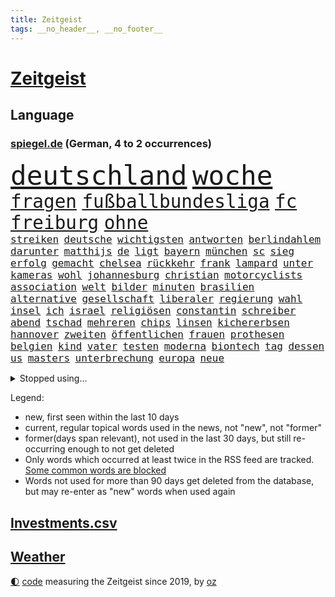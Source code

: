 ```yaml
---
title: Zeitgeist
tags: __no_header__, __no_footer__
---
```


# [Zeitgeist](https://oliz.io/zeitgeist/)

## Language

<h3><a href="https://www.spiegel.de" target="_blank">spiegel.de</a> (German, 4 to 2 occurrences)</h3>
<p style="font-family:monospace">
<span style="font-size:32pt"><a href="news_links.html#deutschland" class="current">deutschland</a></span>
<span style="font-size:32pt"><a href="news_links.html#woche" class="current">woche</a></span>
<br>
<span style="font-size:22pt"><a href="news_links.html#fragen" class="current">fragen</a></span>
<span style="font-size:22pt"><a href="news_links.html#fußballbundesliga" class="current">fußballbundesliga</a></span>
<span style="font-size:22pt"><a href="news_links.html#fc" class="current">fc</a></span>
<span style="font-size:22pt"><a href="news_links.html#freiburg" class="current">freiburg</a></span>
<span style="font-size:22pt"><a href="news_links.html#ohne" class="current">ohne</a></span>
<br>
<span style="font-size:12pt"><a href="news_links.html#streiken" class="current">streiken</a></span>
<span style="font-size:12pt"><a href="news_links.html#deutsche" class="current">deutsche</a></span>
<span style="font-size:12pt"><a href="news_links.html#wichtigsten" class="current">wichtigsten</a></span>
<span style="font-size:12pt"><a href="news_links.html#antworten" class="current">antworten</a></span>
<span style="font-size:12pt"><a href="news_links.html#berlindahlem" class="new">berlindahlem</a></span>
<span style="font-size:12pt"><a href="news_links.html#darunter" class="current">darunter</a></span>
<span style="font-size:12pt"><a href="news_links.html#matthijs" class="current">matthijs</a></span>
<span style="font-size:12pt"><a href="news_links.html#de" class="current">de</a></span>
<span style="font-size:12pt"><a href="news_links.html#ligt" class="current">ligt</a></span>
<span style="font-size:12pt"><a href="news_links.html#bayern" class="current">bayern</a></span>
<span style="font-size:12pt"><a href="news_links.html#münchen" class="current">münchen</a></span>
<span style="font-size:12pt"><a href="news_links.html#sc" class="current">sc</a></span>
<span style="font-size:12pt"><a href="news_links.html#sieg" class="current">sieg</a></span>
<span style="font-size:12pt"><a href="news_links.html#erfolg" class="current">erfolg</a></span>
<span style="font-size:12pt"><a href="news_links.html#gemacht" class="current">gemacht</a></span>
<span style="font-size:12pt"><a href="news_links.html#chelsea" class="current">chelsea</a></span>
<span style="font-size:12pt"><a href="news_links.html#rückkehr" class="current">rückkehr</a></span>
<span style="font-size:12pt"><a href="news_links.html#frank" class="current">frank</a></span>
<span style="font-size:12pt"><a href="news_links.html#lampard" class="current">lampard</a></span>
<span style="font-size:12pt"><a href="news_links.html#unter" class="current">unter</a></span>
<span style="font-size:12pt"><a href="news_links.html#kameras" class="current">kameras</a></span>
<span style="font-size:12pt"><a href="news_links.html#wohl" class="current">wohl</a></span>
<span style="font-size:12pt"><a href="news_links.html#johannesburg" class="new">johannesburg</a></span>
<span style="font-size:12pt"><a href="news_links.html#christian" class="current">christian</a></span>
<span style="font-size:12pt"><a href="news_links.html#motorcyclists" class="new">motorcyclists</a></span>
<span style="font-size:12pt"><a href="news_links.html#association" class="new">association</a></span>
<span style="font-size:12pt"><a href="news_links.html#welt" class="current">welt</a></span>
<span style="font-size:12pt"><a href="news_links.html#bilder" class="current">bilder</a></span>
<span style="font-size:12pt"><a href="news_links.html#minuten" class="current">minuten</a></span>
<span style="font-size:12pt"><a href="news_links.html#brasilien" class="current">brasilien</a></span>
<span style="font-size:12pt"><a href="news_links.html#alternative" class="current">alternative</a></span>
<span style="font-size:12pt"><a href="news_links.html#gesellschaft" class="current">gesellschaft</a></span>
<span style="font-size:12pt"><a href="news_links.html#liberaler" class="new">liberaler</a></span>
<span style="font-size:12pt"><a href="news_links.html#regierung" class="current">regierung</a></span>
<span style="font-size:12pt"><a href="news_links.html#wahl" class="current">wahl</a></span>
<span style="font-size:12pt"><a href="news_links.html#insel" class="current">insel</a></span>
<span style="font-size:12pt"><a href="news_links.html#ich" class="current">ich</a></span>
<span style="font-size:12pt"><a href="news_links.html#israel" class="current">israel</a></span>
<span style="font-size:12pt"><a href="news_links.html#religiösen" class="current">religiösen</a></span>
<span style="font-size:12pt"><a href="news_links.html#constantin" class="new">constantin</a></span>
<span style="font-size:12pt"><a href="news_links.html#schreiber" class="new">schreiber</a></span>
<span style="font-size:12pt"><a href="news_links.html#abend" class="current">abend</a></span>
<span style="font-size:12pt"><a href="news_links.html#tschad" class="new">tschad</a></span>
<span style="font-size:12pt"><a href="news_links.html#mehreren" class="current">mehreren</a></span>
<span style="font-size:12pt"><a href="news_links.html#chips" class="new">chips</a></span>
<span style="font-size:12pt"><a href="news_links.html#linsen" class="new">linsen</a></span>
<span style="font-size:12pt"><a href="news_links.html#kichererbsen" class="new">kichererbsen</a></span>
<span style="font-size:12pt"><a href="news_links.html#hannover" class="current">hannover</a></span>
<span style="font-size:12pt"><a href="news_links.html#zweiten" class="current">zweiten</a></span>
<span style="font-size:12pt"><a href="news_links.html#öffentlichen" class="current">öffentlichen</a></span>
<span style="font-size:12pt"><a href="news_links.html#frauen" class="current">frauen</a></span>
<span style="font-size:12pt"><a href="news_links.html#prothesen" class="new">prothesen</a></span>
<span style="font-size:12pt"><a href="news_links.html#belgien" class="current">belgien</a></span>
<span style="font-size:12pt"><a href="news_links.html#kind" class="current">kind</a></span>
<span style="font-size:12pt"><a href="news_links.html#vater" class="current">vater</a></span>
<span style="font-size:12pt"><a href="news_links.html#testen" class="current">testen</a></span>
<span style="font-size:12pt"><a href="news_links.html#moderna" class="new">moderna</a></span>
<span style="font-size:12pt"><a href="news_links.html#biontech" class="current">biontech</a></span>
<span style="font-size:12pt"><a href="news_links.html#tag" class="current">tag</a></span>
<span style="font-size:12pt"><a href="news_links.html#dessen" class="current">dessen</a></span>
<span style="font-size:12pt"><a href="news_links.html#us" class="current">us</a></span>
<span style="font-size:12pt"><a href="news_links.html#masters" class="new">masters</a></span>
<span style="font-size:12pt"><a href="news_links.html#unterbrechung" class="current">unterbrechung</a></span>
<span style="font-size:12pt"><a href="news_links.html#europa" class="current">europa</a></span>
<span style="font-size:12pt"><a href="news_links.html#neue" class="current">neue</a></span>
</p>
<details>
<summary>Stopped using...</summary>
<p class="former" style="font-size:12pt">
alltag(898) cdupolitiker(898) co₂(898) freuen(898) gestartet(897) gestohlen(897) helfer(897) linie(897) positionen(897) walter(897) ausnahmezustand(896) comeback(896) mord(896) vergewaltigung(896) 75(895) coronainfektion(895) meghan(895) programm(895) radikal(895) stars(895) toni(895) verbraucherschützer(895) verhängt(895) wehren(895) benzin(894) denken(894) mütter(894) rote(894) steigenden(894) aufmerksamkeit(893) beobachten(893) innenministerium(893) meldete(893) heftig(892) konflikte(892) myanmar(892) passen(892) rechtsextreme(892) spanier(892) 12(891) bundesrepublik(891) coronamaßnahmen(891) diktator(891) einwohner(891) einzug(891) entwickelt(891) gemeinden(891) terroristen(891) united(891) abstand(890) einstigen(890) fbi(890) gerechtigkeit(890) höher(890) mangelt(890) verunglückt(890) besitzer(889) elektroauto(889) engagement(889) präsidentschaftswahl(889) sport(889) sports(889) öfter(889) demonstrationen(888) enthüllt(888) europäischer(888) kaputt(888) kleines(888) minute(888) unerwartet(888) verriet(888) bilden(887) einführen(887) fahrzeuge(887) bundestagswahl(886) san(886) woher(886) bmw(885) ringt(885) diplomaten(884) herzogin(884) miteinander(884) unseren(884) erkrankung(883) feuerwehrleute(883) selben(883) gering(882) 3(881) einreise(881) schmidt(881) signalisiert(881) warf(881) band(880) halb(880) mehrfach(880) mittlerweile(880) sendet(880) steckte(880) demokratischen(879) sichergestellt(879) verkaufen(879) 45(878) park(878) wende(878) genauso(877) potsdam(877) gang(876) stadion(876) ordnung(875) einnahmen(874) nachbar(873) gefangene(872) spenden(872) legende(871) vieles(871) apps(870) außerhalb(870) gelingen(870) kate(870) spanische(870) mehrerer(869) einiger(868) insassen(868) informiert(867) griechischen(866) papier(866) syrer(866) enorme(864) istanbul(863) stress(863) beitrag(862) ministerien(861) popstar(860) automatisch(859) bester(859) flagge(857) sarah(856) bundesnetzagentur(854) hinweis(853) 36(852) überfordert(847) erhöhen(843) gebieten(843) daheim(835) weltmeisterschaft(835) mehren(832) rolf(832) leiter(809) westliche(781) fuhren(776) gemüse(772) vormarsch(769) verlusten(754) 4000(746) ausländischen(735) athen(731) wochenrückblick(714) angebote(712) verlag(706) 250(702) zwischenfall(695) fußballstar(686) holz(677) arbeitsmarkt(666) serbien(655) flohen(653) fehlte(644) tricks(643) ausnahme(637) eröffnung(634) füllen(629) kümmern(627) schrumpft(627) grundsätzlich(624) insbesondere(613) rechtens(612) dauerte(609) las(603) vegas(603) ermordung(599) flut(596) landsleute(595) 120(588) umkämpften(585) jahrzehnt(580) erkrankte(577) 400000(575) ali(574) händen(566) niedergang(565) befreiung(561) schlafen(561) illegaler(556) kalten(550) söders(541) mutmaßliches(537) abtreibung(536) kunstwerke(536) gefeuert(534) erdgas(533) wichtiges(526) 200000(518) verständigt(514) sprecherin(508) abu(504) radikaler(504) donbass(499) stromausfall(497) euländer(496) stadtteil(494) gewaltsamen(483) otto(481) historischer(478) guterres(476) energiekonzern(471) ebay(462) eukommissionschefin(457) geschah(449) langjährigen(446) preiserhöhung(443) gefechte(441) zusammenhalt(437) influencerin(436) mitgliedstaaten(435) überwachung(428) großbrand(426) unterscheiden(420) auswertung(417) kambodscha(415) wagt(415) dresdner(413) stuttgarter(412) positiven(411) einheiten(404) verantwortlichen(402) oppositionellen(401) verwaltung(395) rené(394) benötigt(393) silber(389) fern(388) sklaverei(385) fortsetzen(383) inakzeptable(379) anlässlich(378) odessa(378) schildern(378) profitierte(376) ukrainenews(376) vertreten(372) künstlerin(366) breiten(361) ungewiss(361) cherson(359) klassenzimmer(359) verbotene(359) königsklasse(356) umsätze(353) bezeichnen(348) indem(348) dmitrij(347) dicke(346) überlebenden(346) fair(345) g20(345) fernen(342) fußballweltmeisterschaft(341) vorfalls(341) weichen(340) großmutter(338) ernste(337) täters(337) gewaltverbrechen(335) entsprechend(334) ertrinken(334) brasilianische(328) gäbe(326) entschuldigte(321) hammer(321) regieren(320) ärztinnen(320) würdigt(318) fahrräder(314) halt(314) prinzessin(312) steuerhinterziehung(310) emma(306) verzweiflung(305) 79(304) frustriert(304) momentan(303) ereignete(300) klimakatastrophe(300) r(300) empfindet(298) lngterminal(298) 110(297) cannabis(297) demonstrierende(296) kandidat(294) debattiert(293) republikanischer(292) dividende(291) galten(289) generalstaatsanwalt(288) berüchtigten(285) save(284) dokument(283) senegal(283) therapien(283) kaffee(282) miss(282) tempel(282) idol(281) mitgeteilt(279) furore(278) tagsüber(278) trugen(278) wohnmobil(278) voraussichtlich(276) finde(275) gleichberechtigung(275) hast(274) bewiesen(273) maschine(273) gelöscht(272) jubelte(271) uniper(271) attraktiver(270) baum(270) ryan(268) tasche(266) blatt(265) verbraucherzentrale(265) energieversorger(263) geeigneten(262) 27jährige(261) grimm(260) veronika(260) fünfmal(257) nennen(256) schwächelt(256) usrepublikaner(256) anschlags(255) gefechten(255) davis(253) erhöhungen(253) trägerrakete(253) uneins(253) islamische(251) schmerzhaft(250) verträge(250) stören(249) vernichtet(249) medizinische(247) trendwende(245) bond(243) grundstück(243) glänzte(240) hingelegt(239) geräumt(238) umweltschützer(238) ältesten(237) salz(236) prostitution(235) notruf(234) somalia(234) gabrielle(233) linien(233) korrekt(232) tim(232) untergrund(232) demonstration(231) werben(231) brandt(230) aufstand(226) children(225) seltener(225) zweitgrößte(225) kater(224) protestbewegung(224) 89(222) volksheld(222) knackt(221) extremisten(220) 25000(219) home(218) indirekt(218) raketenangriffen(217) usrepräsentantenhauses(217) ussenat(216) terminal(215) angegangen(214) herunter(214) selbstbewusstsein(214) größeres(213) porträt(209) ramona(209) beworben(207) jackson(207) rot(206) serienmörder(205) achtziger(204) klappen(202) aufsicht(201) klimaprotest(201) missverständnis(200) telekom(200) bundeswirtschaftsministerium(199) kündigung(199) oppositionschef(198) schmuck(196) ökologisch(195) 1992(194) milliardengewinne(194) umweltfreundlich(194) vorreiter(194) bundesbank(193) satellitenbilder(192) zurückkehren(192) zuschuss(191) kanadischen(190) heikler(189) kontroverse(189) krankenkasse(189) flüchtlingsunterkunft(188) historisches(188) schoigu(188) badenwürttembergischen(186) blumen(186) erledigt(185) recherche(183) nutzern(182) entkam(181) prominenteste(181) harmonie(180) tarifstreit(180) ansonsten(179) befreiten(179) fahimi(179) ausgenutzt(178) betrag(178) sportlerin(178) 2050(177) gaspreisbremse(176) potter(176) verwandelt(176) schwedt(174) steuerrecht(174) arroganz(173) quer(173) erschließen(172) neymar(172) psychologin(172) unternehmensberatung(172) grenzgebiet(171) machtwechsel(171) bootsunglück(170) russlandpolitik(170) abwesenheit(169) gemäßigt(169) rekordhalter(169) windsor(169) abwahl(168) lahmzulegen(168) dreieinhalb(167) offensiv(165) symbole(165) verfängt(164) vergnügen(163) innere(162) steven(162) teamkollegen(162) wahlsieg(162) kommando(161) piqué(160) flüssigerdgas(159) sofia(159) belege(158) ökonomisch(158) hungersnot(157) milliardenschweren(157) lehrkräftemangel(155) willis(155) zusammengestoßen(155) feindbild(154) kapitalmarkt(154) parolen(154) anforderungen(153) regierenden(153) überbringen(153) übergewicht(153) forscht(152) 23jährige(151) abbruch(151) wumms(151) synagoge(150) blank(149) drehbücher(149) göttingen(149) labourpartei(149) mützenich(149) 105(148) anerkannt(148) komponiert(148) intakt(147) lawine(147) parallel(147) lateinamerika(146) osterinsel(146) schönheit(146) energiepreisbremse(144) gerechte(144) absolviert(143) einheimische(143) sämtliche(143) unterdrücken(142) daei(141) vodafone(141) carolina(140) minsk(140) steve(140) weiterkommen(140) angetreten(139) aufsichtsrat(138) lebzeiten(138) schulterschluss(138) forciert(137) gewehrt(137) hot(137) pyrotechnik(137) obst(136) wiederholung(136) befragung(135) erleichterung(135) fatih(135) harrt(135) mitarbeiterinnen(135) queeren(135) titelfavorit(134) uskonzern(134) überlastung(134) boulevardzeitung(133) zusammenstößen(133) gestohlenen(132) limit(132) nüchtern(132) orden(132) steuert(132) amerikanerin(131) aufgeschoben(130) ceo(130) loben(130) birol(129) ieachef(129) sms(129) zubereitet(128) aktionäre(127) normales(126) twitterchef(126) ulm(126) wirtschaftliche(126) rechtsextremist(125) wohnungsnot(125) as(124) düster(124) plastik(124) sportartikelhersteller(124) massenentlassungen(123) verborgen(123) ware(123) aufgebaut(122) bahrain(122) finanzaufsicht(121) meiden(121) singt(121) ausharren(120) frühstück(120) jüdische(120) serbische(120) evangelische(119) grenzregion(119) miles(119) dhabi(118) katars(118) stadien(118) chinesisches(117) häufen(117) artenschutz(116) gekostet(116) stellenabbau(116) stimmten(116) verschicken(116) pop(115) regimekritiker(114) umsatzeinbruch(114) abwehr(113) djokovic(113) drahtzieher(113) feind(113) neuartigen(113) ungehorsam(113) wechselte(113) angestoßen(112) antwortet(112) bildchefredakteur(112) prophezeit(112) 20jährigen(111) arztpraxen(111) deutschlandfunk(111) fotograf(111) gedroht(110) integrität(110) trudeau(110) winterpause(110) kassierten(109) protestierende(109) vorbereitung(109) check(108) mediathek(108) rückschritt(108) exemplare(107) pakistanischen(107) politikum(107) text(107) tribüne(107) tvsender(107) 47(106) nutzerinnen(106) prangt(106) winterschlaf(106) diverser(105) groko(105) bewaffneter(104) fratzscher(104) ließe(104) traumjob(104) welch(104) fröhlich(103) lieder(103) nachschub(103) vollen(102) frontal(101) kunstwerk(101) raketentest(101) unangenehm(101) bräuchten(100) erlebten(100) gegenentwurf(100) huawei(100) städtischen(100) geschosse(99) totale(98) krisenmanagement(97) landeshauptstadt(97) banker(96) beheben(96) eisige(96) madonna(96) schulsystem(96) spielmacher(96) bewaffneten(95) labor(95) persönlichkeit(95) regierende(95) terrorisiert(95) toyota(95) 1981(94) emails(94) fußgänger(94) metalband(94) nordirlandprotokoll(94) erzwingen(92) flüchtete(92) kohlendioxid(92) krachend(92) anwendung(91) auffällige(91) befindlichkeiten(91) cook(91) ferner(91) klimabericht(91) mac(91) mühsam(91) porträtiert(91) unmöglich(91) verschanzen(91) dominanz(90) erhob(90) pedro(90) sattel(90) angespannte(89) drogentest(89) eubeitritt(89) hochfahren(89) nachgehen(89) streitkräften(89) kombination(88) rächt(88) tumor(88) würstchen(88) zusteller(88) ähnlicher(88) aufgelöst(87) biograf(87) cloppenburg(87) fynn(87) geschützten(87) kliemann(87) kulturstaatsministerin(87) mag(87) 170000(86) bukele(86) faschisten(86) gasförderung(86) gebrannt(86) lila(86) milliardensubventionen(86) nachholbedarf(86) nayib(86) polarlichter(86) preisbremsen(86) trieb(86) vätern(86) illerkirchberg(85) oberhof(85) staatshaushalt(85) woke(85) zehnte(85) dienstagmorgen(84) herzop(84) regierungsbündnis(84) schlapp(84) sicherungsverwahrung(84) autopilot(83) geringe(83) journalistische(83) länderfinanzausgleich(83) 70000(82) euparlamentspräsidentin(82) komponenten(82) metsola(82) thessaloniki(82) wegfall(82) behandeln(81) drangen(81) nepal(81) sowjetunion(81) veralteten(81) ziviler(81) fremden(80) gasspeichern(80) pionier(80) verlässlichen(80) vorbestellungen(80) csupolitiker(79) down(79) platzen(79) prestige(79) roberta(79) verheerendes(79) annahme(78) bergkarabach(78) goggia(78) grundlegenden(78) mexikostadt(78) schatz(78) schwimmendes(78) strikten(78) unerwarteter(78) überflüssig(78) auftrieb(77) förderte(77) hungern(77) rechtmäßigkeit(77) rückenschmerzen(77) satzung(77) verleger(77) üppig(77) biennale(76) ganzer(76) kranken(76) kuratiert(76) nachfahren(76) nachteil(76) quote(76) untersuchungsbericht(76) venedig(76) verspannungen(76) weber(76) ambulanz(75) feldern(75) nsverbrechen(75) verrückte(75) öffentlichkeitswirksam(75) auflage(74) bayerisches(74) bordstein(74) entschädigen(74) gesundheitliche(74) großstädte(74) indizien(74) lecker(74) mobile(74) arbeitszeiten(73) bußgeld(73) feministischer(73) internetnutzer(73) merkte(73) tiefgarage(73) verwandtschaft(73) zankt(73) aufgehört(72) entfremdung(72) pflegeheim(72) zusammenbrechen(72) autoritäre(71) gebühren(71) prozesse(71) theaterleiter(71) todesopfern(71) wahnsinn(71) wettern(71) aushalten(70) genehmigungen(70) gestaltet(70) mel(69) möglichem(69) politikers(69) unsichere(69) unterstütze(69) abgewickelt(68) bakterien(68) lüdenscheid(68) unablässig(68) yasmin(68) benfica(67) meistern(67) paparazzi(67) schein(67) weltpresse(67) akute(66) fernando(66) krakau(66) patientenschützer(66) podest(66) temperatur(66) 23jähriger(65) christdemokraten(65) häuslicher(65) irrtum(65) michail(65) pckraffinerie(65) relativiert(65) schlägereien(65) tauchern(65) verbüßt(65) berufungsverfahren(64) fahrzeugen(64) impfstatus(64) kambodschanischen(64) mandat(64) nazivergleich(64) neutral(64) unbezahlbar(64) bolivien(63) coronatestpflicht(63) desinteresse(63) geldanlage(63) hochhaus(63) lautstarker(63) prinzen(63) raumfahrer(63) rettungswagen(63) autobahnbrücke(62) gewaltbereiten(62) graf(62) mccarthy(62) memphis(62) seeler(62) 1968(61) 2005(61) ebike(61) wayne(61) wohlstand(61) basketballprofi(60) griechen(60) juan(60) ladenhüter(60) gesundheitsamt(59) rückgrat(59) 07(58) abwehrspieler(58) ampelbündnis(58) khamenei(58) klausur(58) silvesterkrawallen(58) verdächtiges(58) behördenangaben(57) bewahren(57) gewaltsame(57) regierte(57) vorgesetzter(57) anteilnahme(56) bildungsungerechtigkeit(56) charlotte(56) euabgeordneter(56) gesichtet(56) minderjährigen(56) ortes(56) türmt(56) allheilmittel(55) ausmisten(55) franco(55) ruhm(55) 34jährige(54) arbeitslosenquote(54) erneuter(54) jene(54) kräften(54) spots(54) wikipedia(54) willy(54) babysitter(53) einbrechen(53) ergänzen(53) europäisches(53) lebensmittelbranche(53) palästinensern(53) showdown(53) umarmen(53) verkehrssicherheit(53) vertreiben(53) überrannt(53) altbacken(52) esstisch(52) gemessen(52) gewünscht(52) kiesewetter(52) roderich(52) ausrede(51) bundespolitische(51) darstellungen(51) errechnet(51) flüchtlingspolitik(51) härteste(51) nachfolgen(51) schild(51) spdregierungschefin(51) technologie(51) 47jährige(50) dfl(50) filter(50) hanks(50) neureuther(50) sensationell(50) zusammenstöße(50) getötete(49) gezielte(49) hereingefallen(49) titelrennen(49) trieben(49) 59jährige(48) büßen(48) djokovićs(48) effekte(48) kriegsausgang(48) mordverdachts(48) oppositionsführerin(48) swetlana(48) süchtig(48) tichanowskaja(48) 14000(47) bürokratischer(47) glamour(47) kassierte(47) magere(47) 425(46) ablöse(46) fehlerhaft(46) geldtransporter(46) nudeln(46) winterstürme(46) absprachen(45) baumann(45) besprechen(45) frösche(45) gestörte(45) paket(45) passagen(45) platzverweis(45) vertraut(45) wetterbedingungen(45) windenergieausbau(45) 1990(44) drittländer(44) formieren(44) friedlicher(44) hockeynationalmannschaft(44) manöver(44) jäger(43) katastrophalen(43) mitziehen(43) shakira(43) soße(43) streitgespräch(43) umstrukturierungen(43) 140(42) antonio(42) exkommandeur(42) stegner(42) vonovia(42) friedensinitiative(41) jelena(41) supercomputer(41) zurückgreifen(41) versteht(40) zervakis(40) empfindlich(39) ermuntert(39) landtagswahl(39) republica(39) robust(39) story(39) aserbaidschanische(38) bandenkriminalität(38) green(38) jubiläum(38) klammert(38) leopard2kampfpanzer(38) männlichkeit(38) schönheitswettbewerb(38) erdrosselt(37) generäle(36) italienisches(36) militäreinsatz(36) pralinen(36) prügeln(36) travel(36) agenten(35) ausgeraubt(35) beschwerte(35) demut(35) halbieren(35) jahrelangem(35) ostdeutsche(35) portland(35) sportverein(35) zurückhaltend(35) zuschauerinnen(35) geburtstagsfeier(34) kürze(34) act(33) bobic(33) dragon(33) fredi(33) friedliche(33) hinspiel(33) kriegsgerät(33) nachhaltige(33) oppositionsbündnis(33) reduction(33) restliche(33) vertreibt(33) wasserspeicher(33) dmitry(32) dramatischer(32) haufenweise(32) hildburghausen(32) himalaja(32) hinterließen(32) lawinenunglück(32) rüffel(32) kriegsbeginns(31) marius(31) snowboard(31) geklauten(30) gekoppelt(30) registrieren(30) stil(30) toll(30) maroden(29) nachbarschaft(29) nachdruck(29) ungesund(29) verlags(29) verteilung(29) wider(29) amazonasregenwald(28) außenhandel(28) eon(28) gewendet(28) pausen(28) rettenden(28) streitfrage(28) tabellenkeller(28) tool(28) verschleppte(28) vorentscheid(28) abgeraten(27) aicher(27) attackieren(27) babynahrung(27) detail(27) erdbebenkatastrophe(27) ertrank(27) kassel(27) nordstreampipelines(27) schlafzimmer(27) unterschätzte(27) angestellter(26) bessert(26) paypal(26) relativ(26) sogenannter(26) syrische(26) zerreibt(26) überschattet(26) co₂zertifikate(25) durchziehen(25) instituts(25) kriegsflüchtlinge(25) regierungspartner(25) superg(25) symbolträchtige(25) umgerechnet(25) weitestgehend(25) drückt(24) angegeben(23) eisgrenze(23) schiffsunglück(23) skiwm(23) vernachlässigt(23) zugeschlagen(23) akku(22) aktionären(22) defensiv(22) entschlossen(22) generalüberholung(22) napoli(22) stärkste(22) therapie(22) verkehrsverbünde(22) arbeitnehmervertreter(21) düsterer(21) tools(21) anhängerin(20) erklärungsnöte(20) erwerbstätig(20) halbmond(20) kletterte(20) mischte(20) moers(20) ordentlich(20) verschwieg(20) websites(20) abtransportiert(19) aufgerüstet(19) direkter(19) ernähren(19) geredet(19) greifswald(19) tucker(19) dasselbe(18) eingeräumt(18) einschränkung(18) equal(18) luftwaffenstützpunkt(18) pay(18) vereinfachen(18) energiemärkten(17) führungsrolle(17) fünfstöckigen(17) geborene(17) potenzial(17) randalierer(17) wohngebiete(17) wurzeln(17) ausweitung(16) auswendig(16) eishockey(16) emblem(16) konzernen(16) michigan(16) sondierungsgespräche(16) überforderung(16) 15jähriger(15) aufräumen(15) blöde(15) lsd(15) schwarm(15) bestehenden(14) dienstleistungsgewerkschaft(14) erleuchtet(14) hun(14) kommendem(14) rezension(14) sen(14) vermögensverwalter(14) aldi(13) bunker(13) fünfjährige(13) gesellschaftlicher(13) linkenpolitikerin(13) medienkonsum(13) schnittmengen(13) schätzings(13) stehe(13) tennisprofi(13) university(13) vorfahren(13) 37jähriger(12) augsburger(12) ausstatten(12) belügen(12) ertrunken(12) leuchtete(12) sondierungen(12) weitergegeben(12) claire(11) deutschebanktochter(11) jüngster(11) spdmitglied(11) süd(11) weitreichenden(11)
</p>
</details>
<p>Legend:
<ul>
<li><span class="new">new</span>, first seen within the last 10 days</li>
<li><span class="current">current</span>, regular topical words used in the news, not "new", not "former"</li>
<li><span class="former">former(days span relevant)</span>, not used in the last 30 days, but still re-occurring enough to not get deleted</li>
<li>Only words which occurred at least twice in the RSS feed are tracked. <a href="language/filters.py">Some common words are blocked</a></li>
<li>Words not used for more than 90 days get deleted from the database, but may re-enter as "new" words when used again</li>
</ul>
</p>

## [Investments](investments.html)[.csv](investments.csv)

## [Weather](weather.html)

<footer>
<a href="javascript:toggleTheme()" class="nav">🌓</a>
<a href="https://github.com/ooz/zeitgeist">code</a> measuring the Zeitgeist since 2019, by <a href="https://oliz.io">oz</a>
</footer>
